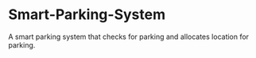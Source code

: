 # Smart-Parking-System
A smart parking system that checks for parking and allocates location for parking.
